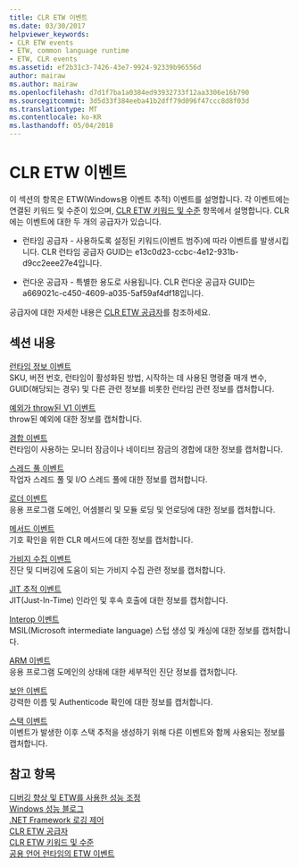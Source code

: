 ```yaml
---
title: CLR ETW 이벤트
ms.date: 03/30/2017
helpviewer_keywords:
- CLR ETW events
- ETW, common language runtime
- ETW, CLR events
ms.assetid: ef2b31c3-7426-43e7-9924-92339b96556d
author: mairaw
ms.author: mairaw
ms.openlocfilehash: d7d1f7ba1a0384ed93932733f12aa3306e16b790
ms.sourcegitcommit: 3d5d33f384eeba41b2dff79d096f47ccc8d8f03d
ms.translationtype: MT
ms.contentlocale: ko-KR
ms.lasthandoff: 05/04/2018
---
```

# <a name="clr-etw-events"></a>CLR ETW 이벤트
이 섹션의 항목은 ETW(Windows용 이벤트 추적) 이벤트를 설명합니다. 각 이벤트에는 연결된 키워드 및 수준이 있으며, [CLR ETW 키워드 및 수준](../../../docs/framework/performance/clr-etw-keywords-and-levels.md) 항목에서 설명합니다. CLR에는 이벤트에 대한 두 개의 공급자가 있습니다.  
  
-   런타임 공급자 - 사용하도록 설정된 키워드(이벤트 범주)에 따라 이벤트를 발생시킵니다. CLR 런타임 공급자 GUID는 e13c0d23-ccbc-4e12-931b-d9cc2eee27e4입니다.  
  
-   런다운 공급자 - 특별한 용도로 사용됩니다. CLR 런다운 공급자 GUID는 a669021c-c450-4609-a035-5af59af4df18입니다.  
  
 공급자에 대한 자세한 내용은 [CLR ETW 공급자](../../../docs/framework/performance/clr-etw-providers.md)를 참조하세요.  
  
## <a name="in-this-section"></a>섹션 내용  
 [런타임 정보 이벤트](../../../docs/framework/performance/runtime-information-etw-events.md)  
 SKU, 버전 번호, 런타임이 활성화된 방법, 시작하는 데 사용된 명령줄 매개 변수, GUID(해당되는 경우) 및 다른 관련 정보를 비롯한 런타임 관련 정보를 캡처합니다.  
  
 [예외가 throw된 V1 이벤트](../../../docs/framework/performance/exception-thrown-v1-etw-event.md)  
 throw된 예외에 대한 정보를 캡처합니다.  
  
 [경합 이벤트](../../../docs/framework/performance/contention-etw-events.md)  
 런타임이 사용하는 모니터 잠금이나 네이티브 잠금의 경합에 대한 정보를 캡처합니다.  
  
 [스레드 풀 이벤트](../../../docs/framework/performance/thread-pool-etw-events.md)  
 작업자 스레드 풀 및 I/O 스레드 풀에 대한 정보를 캡처합니다.  
  
 [로더 이벤트](../../../docs/framework/performance/loader-etw-events.md)  
 응용 프로그램 도메인, 어셈블리 및 모듈 로딩 및 언로딩에 대한 정보를 캡처합니다.  
  
 [메서드 이벤트](../../../docs/framework/performance/method-etw-events.md)  
 기호 확인을 위한 CLR 메서드에 대한 정보를 캡처합니다.  
  
 [가비지 수집 이벤트](../../../docs/framework/performance/garbage-collection-etw-events.md)  
 진단 및 디버깅에 도움이 되는 가비지 수집 관련 정보를 캡처합니다.  
  
 [JIT 추적 이벤트](../../../docs/framework/performance/jit-tracing-etw-events.md)  
 JIT(Just-In-Time) 인라인 및 후속 호출에 대한 정보를 캡처합니다.  
  
 [Interop 이벤트](../../../docs/framework/performance/interop-etw-events.md)  
 MSIL(Microsoft intermediate language) 스텁 생성 및 캐싱에 대한 정보를 캡처합니다.  
  
 [ARM 이벤트](../../../docs/framework/performance/application-domain-resource-monitoring-arm-etw-events.md)  
 응용 프로그램 도메인의 상태에 대한 세부적인 진단 정보를 캡처합니다.  
  
 [보안 이벤트](../../../docs/framework/performance/security-etw-events.md)  
 강력한 이름 및 Authenticode 확인에 대한 정보를 캡처합니다.  
  
 [스택 이벤트](../../../docs/framework/performance/stack-etw-event.md)  
 이벤트가 발생한 이후 스택 추적을 생성하기 위해 다른 이벤트와 함께 사용되는 정보를 캡처합니다.  
  
## <a name="see-also"></a>참고 항목  
 [디버깅 향상 및 ETW를 사용한 성능 조정](http://go.microsoft.com/fwlink/?LinkId=179696)  
 [Windows 성능 블로그](http://go.microsoft.com/fwlink/?LinkId=179509)  
 [.NET Framework 로깅 제어](../../../docs/framework/performance/controlling-logging.md)  
 [CLR ETW 공급자](../../../docs/framework/performance/clr-etw-providers.md)  
 [CLR ETW 키워드 및 수준](../../../docs/framework/performance/clr-etw-keywords-and-levels.md)  
 [공용 언어 런타임의 ETW 이벤트](../../../docs/framework/performance/etw-events-in-the-common-language-runtime.md)
